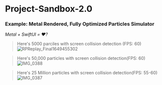 # Project-Sandbox-2.0
### Example: Metal Rendered, Fully Optimized Particles Simulator

*Metal + SwiftUI = :heart:?*


> Here's 5000 parciles with screen collision detection (FPS: 60)
![RPReplay_Final1649455302](https://user-images.githubusercontent.com/43297314/162538251-d637ba7d-767b-4919-aacb-61d771e26e30.gif)


> Here's 50,000 particles with screen collision detection(FPS: 60)
![IMG_0388](https://user-images.githubusercontent.com/43297314/162537878-d71f432b-a14d-4453-ade9-e62d6c9a62c2.PNG)


> Here's 25 Million particles with screen collision detection(FPS: 55-60)
![IMG_0387](https://user-images.githubusercontent.com/43297314/162537875-0cc63ba7-69cc-4463-a5c3-7b2fcc6aff03.PNG)
